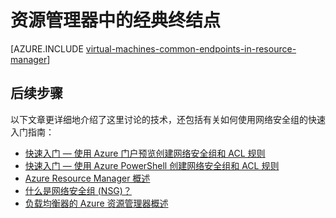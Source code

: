 <properties
   pageTitle="资源管理器中的经典终结点概述 | Azure"
   description="了解现在如何在资源管理器中使用网络安全组和 ACL 规则实施经典部署模型中的终结点"
   services="virtual-machines-windows"
   documentationCenter=""
   authors="iainfoulds"
   manager="timlt"
   editor=""/>

<tags
   ms.service="virtual-machines-windows"
   ms.devlang="na"
   ms.topic="article"
   ms.tgt_pltfrm="vm-windows"
   ms.workload="infrastructure-services"
   ms.date="10/27/2016"
   wacn.date="12/30/2016"
   ms.author="iainfou"/>

# 资源管理器中的经典终结点
[AZURE.INCLUDE [virtual-machines-common-endpoints-in-resource-manager](../../includes/virtual-machines-common-endpoints-in-resource-manager.md)]

## 后续步骤
以下文章更详细地介绍了这里讨论的技术，还包括有关如何使用网络安全组的快速入门指南：

- [快速入门 — 使用 Azure 门户预览创建网络安全组和 ACL 规则](/documentation/articles/virtual-machines-windows-nsg-quickstart-portal/)  
- [快速入门 — 使用 Azure PowerShell 创建网络安全组和 ACL 规则](/documentation/articles/virtual-machines-windows-nsg-quickstart-powershell/)  
- [Azure Resource Manager 概述](/documentation/articles/resource-group-overview/)  
- [什么是网络安全组 (NSG)？](/documentation/articles/virtual-networks-nsg/)
- [负载均衡器的 Azure 资源管理器概述](/documentation/articles/load-balancer-arm/) 

<!---HONumber=Mooncake_Quality_Review_1202_2016-->